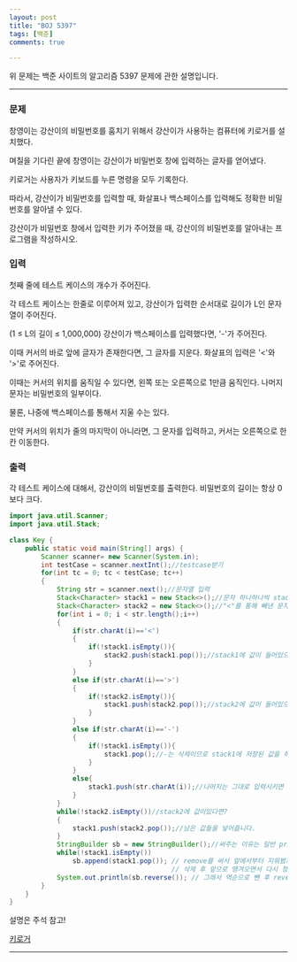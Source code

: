 ```yaml
---
layout: post
title: "BOJ 5397"
tags: [백준]
comments: true

---
```


위 문제는 백준 사이트의 알고리즘 5397 문제에 관한 설명입니다.<br>

---

### 문제

창영이는 강산이의 비밀번호를 훔치기 위해서 강산이가 사용하는 컴퓨터에 키로거를 설치했다. 

며칠을 기다린 끝에 창영이는 강산이가 비밀번호 창에 입력하는 글자를 얻어냈다.

키로거는 사용자가 키보드를 누른 명령을 모두 기록한다. 

따라서, 강산이가 비밀번호를 입력할 때, 화살표나 백스페이스를 입력해도 정확한 비밀번호를 알아낼 수 있다.

강산이가 비밀번호 창에서 입력한 키가 주어졌을 때, 강산이의 비밀번호를 알아내는 프로그램을 작성하시오.

### 입력

첫째 줄에 테스트 케이스의 개수가 주어진다.

각 테스트 케이스는 한줄로 이루어져 있고, 강산이가 입력한 순서대로 길이가 L인 문자열이 주어진다.

(1 ≤ L의 길이 ≤ 1,000,000) 강산이가 백스페이스를 입력했다면, '-'가 주어진다.

이때 커서의 바로 앞에 글자가 존재한다면, 그 글자를 지운다. 화살표의 입력은 '<'와 '>'로 주어진다.

이때는 커서의 위치를 움직일 수 있다면, 왼쪽 또는 오른쪽으로 1만큼 움직인다. 나머지 문자는 비밀번호의 일부이다.

물론, 나중에 백스페이스를 통해서 지울 수는 있다.

만약 커서의 위치가 줄의 마지막이 아니라면, 그 문자를 입력하고, 커서는 오른쪽으로 한 칸 이동한다.

### 출력

각 테스트 케이스에 대해서, 강산이의 비밀번호를 출력한다. 비밀번호의 길이는 항상 0보다 크다.

```java
import java.util.Scanner;
import java.util.Stack;

class Key {
    public static void main(String[] args) {
        Scanner scanner= new Scanner(System.in);
        int testCase = scanner.nextInt();//testcase받기
        for(int tc = 0; tc < testCase; tc++)
        {
            String str = scanner.next();//문자열 입력
            Stack<Character> stack1 = new Stack<>();//문자 하나하나씩 stack에 넣을 예정
            Stack<Character> stack2 = new Stack<>();//"<"를 통해 빼낸 문자열 저장할 stack 
            for(int i = 0; i < str.length();i++)
            {
                if(str.charAt(i)=='<')
                {
                    if(!stack1.isEmpty()){
                        stack2.push(stack1.pop());//stack1에 값이 들어있으므로 빼내어서 stack2에 임시 저장
                    }
                }
                else if(str.charAt(i)=='>')
                {
                    if(!stack2.isEmpty()){
                        stack1.push(stack2.pop());//stack2에 값이 들어있으므로 빼내어서 stack1에 임시 저장
                    }
                }
                else if(str.charAt(i)=='-')
                {
                    if(!stack1.isEmpty()){
                        stack1.pop();//-는 삭제이므로 stack1에 저장된 값을 하나 빼줌
                    }
                }
                else{
                    stack1.push(str.charAt(i));//나머지는 그대로 입력시키면 됨
                }
            }
            while(!stack2.isEmpty())//stack2에 값이있다면?
            {
                stack1.push(stack2.pop());//남은 값들을 넣어줍니다.
            }
            StringBuilder sb = new StringBuilder();//써주는 이유는 일반 println으로 하나씩 하면 시간초과
            while(!stack1.isEmpty())
                sb.append(stack1.pop()); // remove를 써서 앞에서부터 지워봤지만 시간초과가 남 : 이유로는 remove를 하면
                                         // 삭제 후 앞으로 땡겨오면서 다시 정렬시키게 됨으로 시간이 더 올라간다.
            System.out.println(sb.reverse()); // 그래서 역순으로 뺀 후 reverse로 한번에 정렬하는게 더 빠름
        }
    }
}

```
설명은 주석 참고!

<a href="https://www.acmicpc.net/problem/5397">키로거</a>

---
